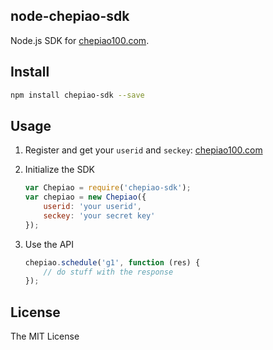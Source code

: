 node-chepiao-sdk
---

Node.js SDK for [chepiao100.com](//www.chepiao100.com).

## Install

```sh
npm install chepiao-sdk --save
```

## Usage

1. Register and get your `userid` and `seckey`: [chepiao100.com](http://www.chepiao100.com/my/key.html)
2. Initialize the SDK

    ```js
    var Chepiao = require('chepiao-sdk');
    var chepiao = new Chepiao({
        userid: 'your userid',
        seckey: 'your secret key'
    });
    ```
3. Use the API

    ```js
    chepiao.schedule('g1', function (res) {
        // do stuff with the response
    });
    ```

## License

The MIT License
